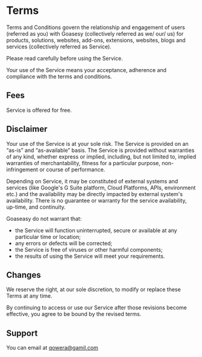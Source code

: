 # Terms

Terms and Conditions govern the relationship and engagement of users (referred as you) with Goasesy (collectively referred as we/ our/ us) for products, solutions, websites, add-ons, extensions, websites, blogs and services (collectively referred as Service). 

Please read carefully before using the Service.

Your use of the Service means your acceptance, adherence and compliance with the terms and conditions. 

## Fees

Service is offered for free.


## Disclaimer

Your use of the Service is at your sole risk. The Service is provided on an “as-is” and “as-available” basis. The Service is provided without warranties of any kind, whether express or implied, including, but not limited to, implied warranties of merchantability, fitness for a particular purpose, non-infringement or course of performance.

Depending on Service, it may be constituted of external systems and services  (like Google's G Suite platform, Cloud Platforms, APIs, environment etc.) and the availability may be directly impacted by external system's availability. There is no guarantee or warranty for the service availability, up-time, and continuity.

Goaseasy do not warrant that:

- the Service will function uninterrupted, secure or available at any particular time or location;
- any errors or defects will be corrected;
- the Service is free of viruses or other harmful components;
- the results of using the Service will meet your requirements.


## Changes

We reserve the right, at our sole discretion, to modify or replace these Terms at any time. 

By continuing to access or use our Service after those revisions become effective, you agree to be bound by the revised terms. 

## Support

You can email at qowera@gamil.com
